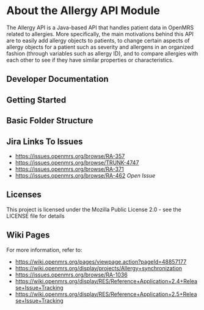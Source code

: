 About the Allergy API Module
===
The Allergy API is a Java-based API that handles patient data in OpenMRS related to allergies. More specifically, the main motivations
behind this API are to easily add allergy objects to patients, to change certain aspects of allergy objects for a patient such as severity and allergens in an organized fashion
(through variables such as allergy ID), and to compare allergies with each other to see if they have similar properties or characteristics.

Developer Documentation
---
Getting Started
---


Basic Folder Structure
---

Jira Links To Issues
---
* https://issues.openmrs.org/browse/RA-357
* https://issues.openmrs.org/browse/TRUNK-4747
* https://issues.openmrs.org/browse/RA-371
* https://issues.openmrs.org/browse/RA-462 *Open Issue*

Licenses
---
This project is licensed under the Mozilla Public License 2.0 - see the LICENSE file for details

Wiki Pages
---
For more information, refer to:
* https://wiki.openmrs.org/pages/viewpage.action?pageId=48857177
* https://wiki.openmrs.org/display/projects/Allergy+synchronization
* https://issues.openmrs.org/browse/RA-1036
* https://wiki.openmrs.org/display/RES/Reference+Application+2.4+Release+Issue+Tracking
* https://wiki.openmrs.org/display/RES/Reference+Application+2.5+Release+Issue+Tracking

